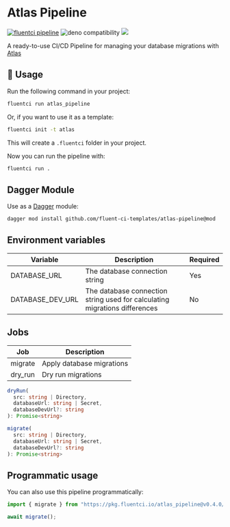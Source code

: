 # Atlas Pipeline

[![fluentci pipeline](https://img.shields.io/badge/dynamic/json?label=pkg.fluentci.io&labelColor=%23000&color=%23460cf1&url=https%3A%2F%2Fapi.fluentci.io%2Fv1%2Fpipeline%2Fatlas_pipeline&query=%24.version)](https://pkg.fluentci.io/atlas_pipeline)
![deno compatibility](https://shield.deno.dev/deno/^1.37)
[![](https://img.shields.io/codecov/c/gh/fluent-ci-templates/atlas-pipeline)](https://codecov.io/gh/fluent-ci-templates/atlas-pipeline)

A ready-to-use CI/CD Pipeline for managing your database migrations with [Atlas](https://atlasgo.io/)

## 🚀 Usage

Run the following command in your project:

```bash
fluentci run atlas_pipeline
```

Or, if you want to use it as a template:

```bash
fluentci init -t atlas
```

This will create a `.fluentci` folder in your project.

Now you can run the pipeline with:

```bash
fluentci run .
```

## Dagger Module

Use as a [Dagger](https://dagger.io) module:

```bash
dagger mod install github.com/fluent-ci-templates/atlas-pipeline@mod
```

## Environment variables

| Variable         | Description                    | Required |
| ---------------- | ------------------------------ | -------- |
| DATABASE_URL     | The database connection string | Yes      |
| DATABASE_DEV_URL | The database connection string used for calculating migrations differences | No      |

## Jobs

| Job       | Description               |
| --------- | ------------------------- |
| migrate   | Apply database migrations |
| dry_run   | Dry run migrations        |

```typescript
dryRun(
  src: string | Directory,
  databaseUrl: string | Secret,
  databaseDevUrl?: string
): Promise<string>

migrate(
  src: string | Directory,
  databaseUrl: string | Secret,
  databaseDevUrl?: string
): Promise<string> 
```

## Programmatic usage

You can also use this pipeline programmatically:

```ts
import { migrate } from "https://pkg.fluentci.io/atlas_pipeline@v0.4.0/mod.ts";

await migrate();
```
